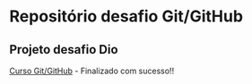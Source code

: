# Repositório desafio Git/GitHub
## Projeto desafio Dio

[Curso Git/GitHub](https://web.dio.me/course/introducao-ao-git-e-ao-github/learning/4895182a-ae5a-44e3-8f12-daa9861ab035?back=/browse) - Finalizado com sucesso!!

